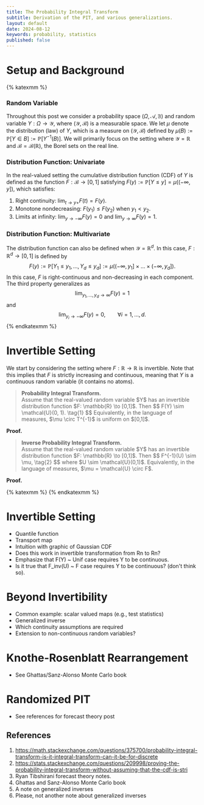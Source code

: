 ```yaml
---
title: The Probability Integral Transform
subtitle: Derivation of the PIT, and various generalizations.
layout: default
date: 2024-08-12
keywords: probability, statistics
published: false
---
```


# Setup and Background
{% katexmm %}

### Random Variable
Throughout this post we consider a probability space
$(\Omega, \mathcal{A}, \mathbb{B})$ and random variable
$Y: \Omega \to \mathcal{Y}$, where $(\mathcal{Y}, \mathcal{B})$ is a
measurable space. We let $\mu$ denote the distribution (law) of $Y$, which
is a measure on $(\mathcal{Y}, \mathcal{B})$ defined by
$\mu(B) := \mathbb{P}[Y \in B] := \mathbb{P}[Y^{-1}(B)]$.
We will primarily focus on the setting where
$\mathcal{Y} = \mathbb{R}$ and $\mathcal{B} = \mathcal{B}(\mathbb{R})$, the
Borel sets on the real line.

### Distribution Function: Univariate
In the real-valued setting the cumulative distribution
function (CDF) of $Y$ is defined as the function $F: \mathcal{B} \to [0,1]$
satisfying $F(y) := \mathbb{P}[Y \leq y] = \mu((-\infty, y])$, which satisfies:
1. Right continuity: $\lim_{t \to y+} F(t) = F(y)$.
2. Monotone nondecreasing: $F(y_1) \leq F(y_2)$ when $y_1 < y_2$.
3. Limits at infinity: $\lim_{y \to -\infty} F(y) = 0$ and
$\lim_{y \to \infty} F(y) = 1$.

### Distribution Function: Multivariate
The distribution function can also be defined when
$\mathcal{Y} = \mathbb{R}^d$. In this case, $F: \mathbb{R}^d \to [0,1]$ is
defined by
$$
F(y) :=
\mathbb{P}[Y_1 \leq y_1, \dots, Y_d \leq y_d] :=
\mu((-\infty,y_1] \times \dots \times (-\infty,y_d]).
$$
In this case, $F$ is right-continuous and non-decreasing in each component.
The third property generalizes as
$$
\lim_{y_1, \dots, y_d \to \infty} F(y) = 1
$$
and
$$
\lim_{y_i \to -\infty} F(y) = 0, \qquad \forall i = 1, \dots, d.
$$
{% endkatexmm %}

# Invertible Setting
We start by considering the setting where $F: \mathbb{R} \to \mathbb{R}$ is
invertible. Note that this implies that $F$ is strictly increasing and
continuous, meaning that $Y$ is a continuous random variable (it contains
no atoms).

<blockquote>
  <p><strong>Probability Integral Transform.</strong> <br>
  Assume that the real-valued random variable $Y$ has an invertible distribution
  function $F: \mathbb{R} \to [0,1]$. Then
  $$
  F(Y) \sim \mathcal{U}(0, 1). \tag{1}
  $$
  Equivalently, in the language of measures,
  $\mu \circ T^{-1}$ is uniform on $[0,1]$.
  </p>
</blockquote>

**Proof.**


<blockquote>
  <p><strong>Inverse Probability Integral Transform.</strong> <br>
  Assume that the real-valued random variable $Y$ has an invertible distribution
  function $F: \mathbb{R} \to [0,1]$. Then
  $$
  F^{-1}(U) \sim \mu, \tag{2}
  $$
  where $U \sim \mathcal{U}(0,1)$. Equivalently, in the language of measures,
  $\mu = \mathcal{U} \circ F$.
  </p>
</blockquote>

**Proof.**


{% katexmm %}
{% endkatexmm %}



# Invertible Setting
- Quantile function
- Transport map
- Intuition with graphic of Gaussian CDF
- Does this work in invertible transformation from Rn to Rn?
- Emphasize that F(Y) ~ Unif case requires Y to be continuous.
- Is it true that F_inv(U) ~ F case requires Y to be continuous?
(don't think so).

# Beyond Invertibility
- Common example: scalar valued maps (e.g., test statistics)
- Generalized inverse
- Which continuity assumptions are required
- Extension to non-continuous random variables?

# Knothe-Rosenblatt Rearrangement
- See Ghattas/Sanz-Alonso Monte Carlo book

# Randomized PIT
- See references for forecast theory post

## References
1. https://math.stackexchange.com/questions/375700/probability-integral-transform-is-it-integral-transform-can-it-be-for-discrete
2. https://stats.stackexchange.com/questions/209998/proving-the-probability-integral-transform-without-assuming-that-the-cdf-is-stri
3. Ryan Tibshirani forecast theory notes.
4. Ghattas and Sanz-Alonso Monte Carlo book
5. A note on generalized inverses
6. Please, not another note about generalized inverses
